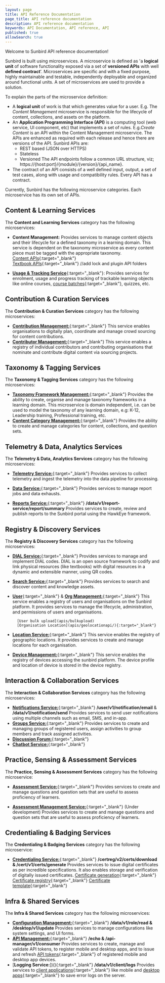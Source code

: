 ```yaml
---
layout: page
title: API Reference Documentation
page_title: API reference documentation
description: API reference documentation
keywords: API Documentation, API reference, API
published: true
allowSearch: true
---
```


Welcome to Sunbird API reference documentation!

Sunbird is built using microservices. 
A microservice is defined as 'a **logical unit** of software functionality exposed via a set of **versioned APIs** with well **defined contract**'. Microservices are specific and with a fixed purpose, highly maintainable and testable, independently deployable and organized around functional units. A set of microservices are used to provide a solution. 

To explain the parts of the microservice definition:
- A **logical unit** of work is that which generates value for a user. E.g. The *Content Management* microservice is responsible for the lifecycle of content, collections, and assets on the platform.
- An **Application Programming Interface (API)** is a computing tool (web service, UI component, etc) that implements a set of rules. E.g.*Create Content* is an API within the Content Management microservice. The APIs are enhanced as required with each release and hence there are versions of the API. Sunbird APIs are:
    - REST based (JSON over HTTPS)
    - Stateless
    - Versioned
    The API endpoints follow a common URL structure, viz; https://{host:port}/{module}/{version}/{api_name}.
 - The contract of an API consists of a well defined input, output, a set of test cases, along with usage and compatibility rules. Every API has a contract.  

Currently, Sunbird has the following microservice categories. Each microservice has its own set of APIs.   

## Content & Learning Services

The **Content and Learning Services** category has the following microservices:

- **Content Management:**  Provides services to manage content objects and their lifecycle for a defined taxonomy in a learning domain. This service is dependent on the taxonomy microservice as every content piece must be tagged with the appropriate taxonomy.  
        [Content APIs](apis/content/){:target="_blank"}         
        [Textbook APIs](apis/tocapi/){:target="_blank"} 
//add lock and plugin API folders
        

- [**Usage & Tracking Service**](apis/courseprogressapi/){:target="_blank"}: Provides services for enrolment, usage and progress tracking of trackable learning objects like online courses, [course batches](apis/coursebatchmanapi){:target="_blank"}, quizzes, etc.

## Contribution & Curation Services

The **Contribution & Curation Services** category has the following microservices:

- [**Contribution Management:**](apis/programsapi/){:target="_blank"} This service enables organisations to digitally plan, coordinate and manage crowd sourcing for content contributions.
- [**Contributor Management:**](apis/opensaber/){:target="_blank"} This service enables a registry of individual contributors and contributing organisations that nominate and contribute digital content via sourcing projects.

## Taxonomy & Tagging Services

The **Taxonomy & Tagging Services** category has the following microservices:

- [**Taxonomy Framework Management:**](apis/framework/){:target="_blank"} Provides the ability to create, organise and manage taxonomy frameworks in a learning domain. This microservice is domain independent, i.e. can be used to model the taxonomy of any learning domain, e.g: K-12, Leadership training, Professional training, etc.
- [**Content Category Management:**](apis/objectcategory/){:target="_blank"} Provides the ability to create and manage categories for content, collections, and question sets.  

## Telemetry & Data, Analytics Services

The **Telemetry & Data, Analytics Services** category has the following microservices:

- [**Telemetry Service:**](apis/){:target="_blank"} Provides services to collect telemetry and ingest the telemetry into the data pipeline for processing.
    
- [**Data Service:**](apis/dataexhaustapi){:target="_blank"} Provides services to manage report jobs and data exhausts.

- [**Reports Service:**](apis/reports/){:target="_blank"} **/data/v1/report-service/report/summary** Provides services to create, review and publish reports to the Sunbird portal using the HawkEye framework.

## Registry & Discovery Services

The **Registry & Discovery Services** category has the following microservices:

- [**DIAL Service:**](apis/dialapi/){:target="_blank"} Provides services to manage and implement DIAL codes. DIAL is an open source framework to codify and link physical resources (like textbooks) with digital resources in a dynamic and extensible manner, using QR codes.
- [**Search Service:**](apis/searchapi/){:target="_blank"} Provides services to search and discover content and knowledge assets.

- [**User**](apis/userapi/){:target="_blank"} & [**Org Management:**](apis/orgapi/){:target="_blank"} This service enables a registry of users and organisations on the Sunbird platform. It provides services to manage the lifecycle, administration, and permissions of users and organisations.
        
        [User bulk upload](apis/bulkupload)
        [Organisation Location](apis/geolocationapi/){:target="_blank"}  

- [**Location Service:**](apis/locationapi/){:target="_blank"} This service enables the registry of geographic locations. It provides services to create and manage locations for each organisation.

- [**Device Management:**](apis/deviceapi/){:target="_blank"} This service enables the registry of devices accessing the sunbird platform. The device profile and location of device is stored in the device registry.


## Interaction & Collaboration Services

The **Interaction & Collaboration Services** category has the following microservices:

- [**Notifications Service:**](apis/notificationapi/){:target="_blank"} **/user/v1/notification/email** & **/data/v1/notification/send** Provides services to send user notifications using multiple channels such as email, SMS, and in-app.
- [**Groups Service:**](apis/groupapi/){:target="_blank"} Provides services to create and managing groups of registered users, assign activities to group members and track assigned activities.
- [**Discussion Forum:**](apis/discussionForum){:target="_blank"} 
- [**Chatbot Service:**](apis/chatbotapi){:target="_blank"} 


## Practice, Sensing & Assessment Services

The **Practice, Sensing & Assessment Services** category has the following microservice:

- [**Assessment Service:**](apis/assessmentapi/){:target="_blank"} Provides services to create and manage questions and question sets that are useful to assess proficiency of learners.  

- [**Assessment Management Service:**](apis/itemsetapi){:target="_blank"} (Under development) Provides services to create and manage questions and question sets that are useful to assess proficiency of learners.  

## Credentialing & Badging Services

The **Credentialing & Badging Services** category has the following microservice:  

- [**Credentialing Service:**](){:target="_blank"} **/certreg/v2/certs/download & /cert/v1/certs/generate** Provides services to issue digital certificates as per incredible specifications. It also enables storage and verification of digitally issued certificates.
    [Certificate generation](apis/certificate/){:target="_blank"} 
    [Certificate registry](apis/certificateregistry/){:target="_blank"}
    [Certificate template](apis/certificatetemplateapi/){:target="_blank"}

## Infra & Shared Services

The **Infra & Shared Services** category has the following microservices:
    
- [**Configuration Management:**](){:target="_blank"} **/data/v1/role/read & /desktop/v1/update**  Provides services to manage configurations like system settings, and UI forms.
- [**API Management:**](){:target="_blank"} **/echo & /api-manager/v1/consumer** Provides services to create, manage and validate API tokens, to register mobile and desktop apps, and to issue and refresh [API tokens](apis/refreshtokenapi){:target="_blank"} of registered mobile and desktop app devices.
- [**Logging Service:**])(){:target="_blank"} **/data/v1/client/logs** Provides services to [client applications](){:target="_blank"} like mobile and [desktop apps](apis/desktop/){:target="_blank"} to save error logs on the server.

